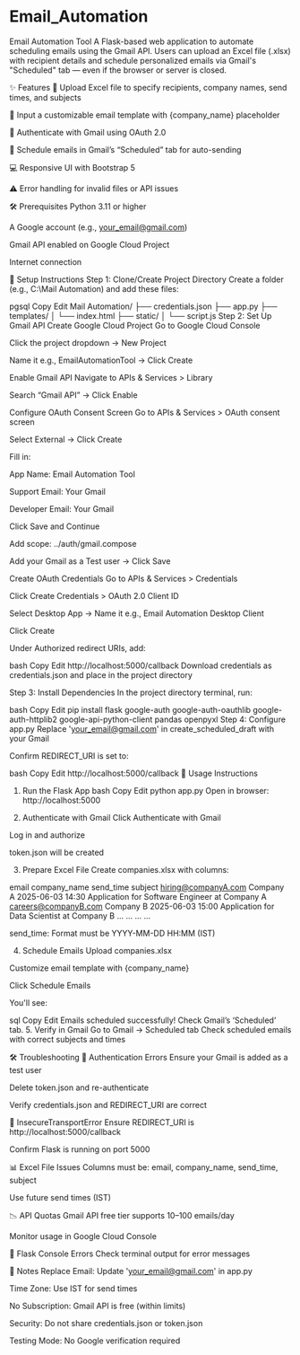 # Email_Automation
Email Automation Tool
A Flask-based web application to automate scheduling emails using the Gmail API. Users can upload an Excel file (.xlsx) with recipient details and schedule personalized emails via Gmail's "Scheduled" tab — even if the browser or server is closed.

✨ Features
📄 Upload Excel file to specify recipients, company names, send times, and subjects

📨 Input a customizable email template with {company_name} placeholder

🔐 Authenticate with Gmail using OAuth 2.0

📅 Schedule emails in Gmail’s “Scheduled” tab for auto-sending

💻 Responsive UI with Bootstrap 5

⚠️ Error handling for invalid files or API issues

🛠 Prerequisites
Python 3.11 or higher

A Google account (e.g., your_email@gmail.com)

Gmail API enabled on Google Cloud Project

Internet connection

🔧 Setup Instructions
Step 1: Clone/Create Project Directory
Create a folder (e.g., C:\Mail Automation) and add these files:

pgsql
Copy
Edit
Mail Automation/
├── credentials.json
├── app.py
├── templates/
│   └── index.html
├── static/
│   └── script.js
Step 2: Set Up Gmail API
Create Google Cloud Project
Go to Google Cloud Console

Click the project dropdown → New Project

Name it e.g., EmailAutomationTool → Click Create

Enable Gmail API
Navigate to APIs & Services > Library

Search “Gmail API” → Click Enable

Configure OAuth Consent Screen
Go to APIs & Services > OAuth consent screen

Select External → Click Create

Fill in:

App Name: Email Automation Tool

Support Email: Your Gmail

Developer Email: Your Gmail

Click Save and Continue

Add scope: ../auth/gmail.compose

Add your Gmail as a Test user → Click Save

Create OAuth Credentials
Go to APIs & Services > Credentials

Click Create Credentials > OAuth 2.0 Client ID

Select Desktop App → Name it e.g., Email Automation Desktop Client

Click Create

Under Authorized redirect URIs, add:

bash
Copy
Edit
http://localhost:5000/callback
Download credentials as credentials.json and place in the project directory

Step 3: Install Dependencies
In the project directory terminal, run:

bash
Copy
Edit
pip install flask google-auth google-auth-oauthlib google-auth-httplib2 google-api-python-client pandas openpyxl
Step 4: Configure app.py
Replace 'your_email@gmail.com' in create_scheduled_draft with your Gmail

Confirm REDIRECT_URI is set to:

bash
Copy
Edit
http://localhost:5000/callback
🚀 Usage Instructions
1. Run the Flask App
bash
Copy
Edit
python app.py
Open in browser: http://localhost:5000

2. Authenticate with Gmail
Click Authenticate with Gmail

Log in and authorize

token.json will be created

3. Prepare Excel File
Create companies.xlsx with columns:

email	company_name	send_time	subject
hiring@companyA.com	Company A	2025-06-03 14:30	Application for Software Engineer at Company A
careers@companyB.com	Company B	2025-06-03 15:00	Application for Data Scientist at Company B
...	...	...	...

send_time: Format must be YYYY-MM-DD HH:MM (IST)

4. Schedule Emails
Upload companies.xlsx

Customize email template with {company_name}

Click Schedule Emails

You'll see:

sql
Copy
Edit
Emails scheduled successfully! Check Gmail’s ‘Scheduled’ tab.
5. Verify in Gmail
Go to Gmail → Scheduled tab
Check scheduled emails with correct subjects and times

🛠 Troubleshooting
🔑 Authentication Errors
Ensure your Gmail is added as a test user

Delete token.json and re-authenticate

Verify credentials.json and REDIRECT_URI are correct

🔐 InsecureTransportError
Ensure REDIRECT_URI is http://localhost:5000/callback

Confirm Flask is running on port 5000

📊 Excel File Issues
Columns must be: email, company_name, send_time, subject

Use future send times (IST)

📉 API Quotas
Gmail API free tier supports 10–100 emails/day

Monitor usage in Google Cloud Console

🧾 Flask Console Errors
Check terminal output for error messages

📌 Notes
Replace Email: Update 'your_email@gmail.com' in app.py

Time Zone: Use IST for send times

No Subscription: Gmail API is free (within limits)

Security: Do not share credentials.json or token.json

Testing Mode: No Google verification required
